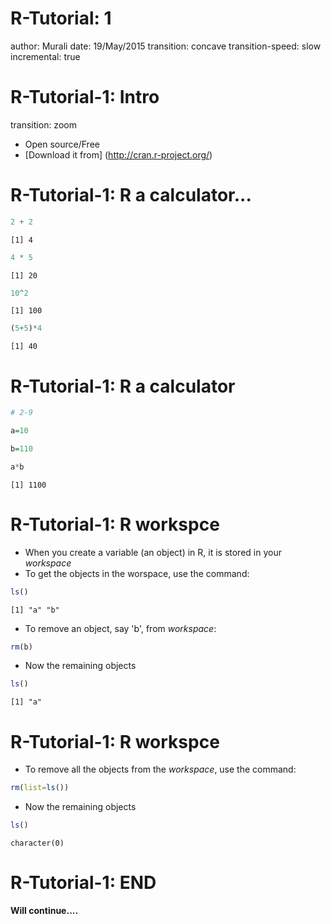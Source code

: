 R-Tutorial: 1
======
author: Murali
date: 19/May/2015
transition: concave
transition-speed: slow
incremental: true


R-Tutorial-1: Intro
=======
transition: zoom


- Open source/Free
- [Download it from] (http://cran.r-project.org/)


R-Tutorial-1: R a calculator...
====

```r
2 + 2
```

```
[1] 4
```

```r
4 * 5
```

```
[1] 20
```

```r
10^2
```

```
[1] 100
```

```r
(5+5)*4
```

```
[1] 40
```

R-Tutorial-1: R a calculator
========


```r
# 2-9
```

```r
a=10
```

```r
b=110
```

```r
a*b
```

```
[1] 1100
```

R-Tutorial-1: R workspce
========
- When you create a variable (an object) in R, it is stored in your *workspace*
- To get the objects in the worspace, use the command:

```r
ls()
```

```
[1] "a" "b"
```
- To remove an object, say 'b', from *workspace*:

```r
rm(b)
```

- Now the remaining objects

```r
ls()
```

```
[1] "a"
```

R-Tutorial-1: R workspce
=====
- To remove all the objects from the *workspace*, use the command:

```r
rm(list=ls())
```
- Now the remaining objects

```r
ls()
```

```
character(0)
```

R-Tutorial-1: END
====

**Will continue....**

